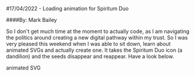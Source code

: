 #17/04/2022 - Loading animation for Spiritum Duo

####By: Mark Bailey

So I don't get much time at the moment to actually code, as I am navigating the politics around creating a new digital pathway within my trust. So I was very pleased this weekend when I was able to sit down, learn about animated SVGs and actually create one. It takes the Spiritum Duo icon (a dandilion) and the seeds disappear and reappear. Have a look below.

animated SVG
